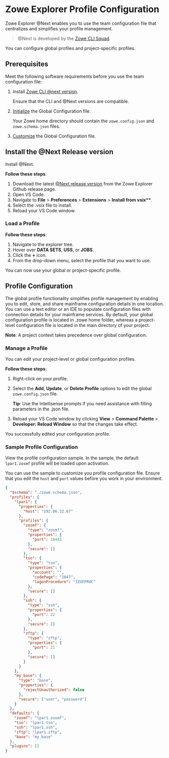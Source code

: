 # Zowe Explorer Profile Configuration

Zowe Explorer @Next enables you to use the team configuration file that centralizes and simplifies your profile management.

> @Next is developed by the [Zowe CLI Squad](https://github.com/zowe/zowe-cli/blob/next/docs/Early%20Access%20-%20Using%20Global%20Profile%20Configuration.md).

You can configure global profiles and project-specific profiles.

## Prerequisites

Meet the following software requirements before you use the team configuration file:

1. Install [Zowe CLI @next version](https://github.com/zowe/zowe-cli/blob/next/docs/Early%20Access%20-%20Using%20Global%20Profile%20Configuration.md#installing-next-version).

   Ensure that the CLI and @Next versions are compatible.

2. [Initialize](https://github.com/zowe/zowe-cli/blob/next/docs/Early%20Access%20-%20Using%20Global%20Profile%20Configuration.md#initializing-global-configuration) the Global Configuration file.

   Your Zowe home directory should contain the `zowe.config.json` and `zowe.schema.json` files.

3. [Customize](https://github.com/zowe/zowe-cli/blob/next/docs/Early%20Access%20-%20Using%20Global%20Profile%20Configuration.md#editing-configuration) the Global Configuration file.

## Install the @Next Release version

Install @Next.

**Follow these steps**:

1. Download the latest [@Next release version](https://github.com/zowe/vscode-extension-for-zowe/releases) from the Zowe Explorer Github release page.
2. Open VS Code.
3. Navigate to **File** > **Preferences** > **Extensions** > **Install from vsix\*\***.
4. Select the .vsix file to install.
5. Reload your VS Code window.

### Load a Profile

**Follow these steps**:

1. Navigate to the explorer tree.
2. Hover over **DATA SETS**, **USS**, or **JOBS**.
3. Click the **+** icon.
4. From the drop-down menu, select the profile that you want to use.

You can now use your global or project-specific profile.

## Profile Configuration

The global profile functionality simplifies profile management by enabling you to edit, store, and share mainframe configuration details in one location. You can use a text editor or an IDE to populate configuration files with connection details for your mainframe services. By default, your global configuration profile is located in .zowe home folder, whereas a project-level configuration file is located in the main directory of your project.

**Note**: A project context takes precedence over global configuration.

### Manage a Profile

You can edit your project-level or global configuration profiles.

**Follow these steps**:

1. Right-click on your profile.
2. Select the **Add**, **Update**, or **Delete Profile** options to edit the global `zowe.config.json` file.

   **Tip**: Use the Intellisense prompts if you need assistance with filling parameters in the .json file.

3. Reload your VS Code window by clicking **View** > **Command Palette** > **Developer: Reload Window** so that the changes take effect.

You successfully edited your configuration profile.

### Sample Profile Configuration

View the profile configuration sample. In the sample, the default `lpar1.zosmf` profile will be loaded upon activation.

You can use the sample to customize you profile configuration file. Ensure that you edit the `host` and `port` values before you work in your environment.

```json
{
  "$schema": "./zowe.schema.json",
  "profiles": {
    "lpar1": {
      "properties": {
        "host": "192.86.32.67"
      },
      "profiles": {
        "zosmf": {
          "type": "zosmf",
          "properties": {
            "port": 10443
          },
          "secure": []
        },
        "tso": {
          "type": "tso",
          "properties": {
            "account": "",
            "codePage": "1047",
            "logonProcedure": "IZUFPROC"
          },
          "secure": []
        },
        "ssh": {
          "type": "ssh",
          "properties": {
            "port": 22
          },
          "secure": []
        },
        "zftp": {
          "type": "zftp",
          "properties": {
            "port": 21
          },
          "secure": []
        }
      }
    },
    "my_base": {
      "type": "base",
      "properties": {
        "rejectUnauthorized": false
      },
      "secure": ["user", "password"]
    }
  },
  "defaults": {
    "zosmf": "lpar1.zosmf",
    "tso": "lpar1.tso",
    "ssh": "lpar1.ssh",
    "zftp": "lpar1.zftp",
    "base": "my_base"
  },
  "plugins": []
}
```
